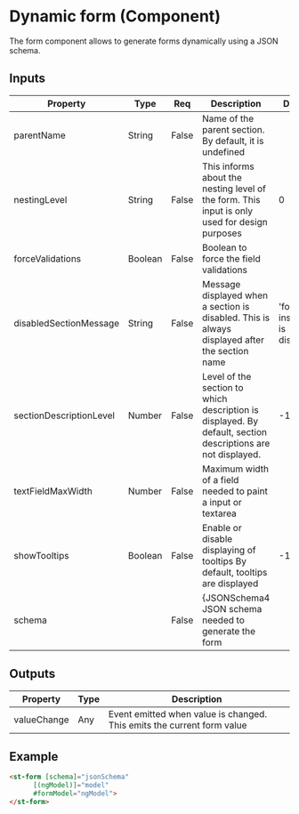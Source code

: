 # Dynamic form (Component)

   The form component allows to generate forms dynamically using a JSON schema.

## Inputs

| Property                | Type    | Req   | Description                                                                                                 | Default                          |
| ----------------------- | ------- | ----- | ----------------------------------------------------------------------------------------------------------- | -------------------------------- |
| parentName              | String  | False | Name of the parent section. By default, it is undefined                                                     |                                  |
| nestingLevel            | String  | False | This informs about the nesting level of the form. This input is only used for design purposes               | 0                                |
| forceValidations        | Boolean | False | Boolean to force the field validations                                                                      |                                  |
| disabledSectionMessage  | String  | False | Message displayed when a section is disabled. This is always displayed after the section name               | 'for this instance is disabled.' |
| sectionDescriptionLevel | Number  | False | Level of the section to which description is displayed. By default, section descriptions are not displayed. | -1                               |
| textFieldMaxWidth       | Number  | False | Maximum width of a field needed to paint a input or textarea                                                |                                  |
| showTooltips            | Boolean | False | Enable or disable displaying of tooltips By default, tooltips are displayed                                 | -1                               |
| schema                  |         | False | {JSONSchema4  JSON schema needed to generate the form                                                       |                                  |

## Outputs

| Property    | Type | Description                                                            |
| ----------- | ---- | ---------------------------------------------------------------------- |
| valueChange | Any  | Event emitted when value is changed. This emits the current form value |

## Example


```html
<st-form [schema]="jsonSchema"
      [(ngModel)]="model"
      #formModel="ngModel">
</st-form>
```

